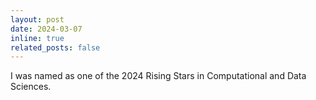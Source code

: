 ```yaml
---
layout: post
date: 2024-03-07
inline: true
related_posts: false
---
```


I was named as one of the 2024 Rising Stars in Computational and Data Sciences.
